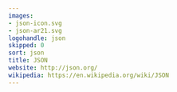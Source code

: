 ```yaml
---
images:
- json-icon.svg
- json-ar21.svg
logohandle: json
skipped: 0
sort: json
title: JSON
website: http://json.org/
wikipedia: https://en.wikipedia.org/wiki/JSON
---
```


